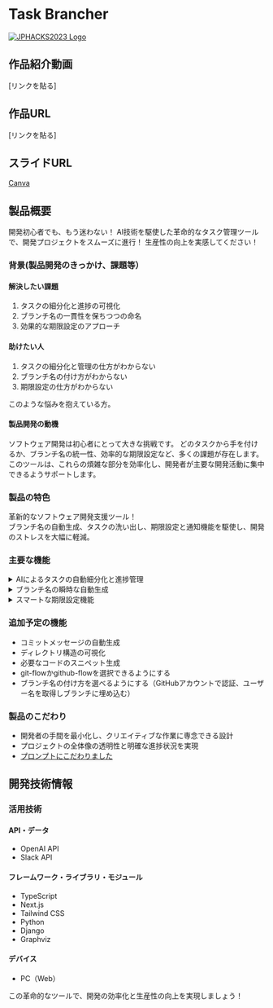 # Task Brancher

[![JPHACKS2023 Logo](https://jphacks.com/wp-content/uploads/2023/07/JPHACKS2023_ogp.png)](https://www.youtube.com/watch?v=yYRQEdfGjEg)

## 作品紹介動画
[リンクを貼る]

## 作品URL
[リンクを貼る]

## スライドURL
[Canva](https://www.canva.com/design/DAFyiDKr9oM/279IUhFJexGCIqPiKevNfQ/view?utm_content=DAFyiDKr9oM&utm_campaign=designshare&utm_medium=link&utm_source=editor)


## 製品概要
開発初心者でも、もう迷わない！
AI技術を駆使した革命的なタスク管理ツールで、開発プロジェクトをスムーズに進行！
生産性の向上を実感してください！


### 背景(製品開発のきっかけ、課題等）

#### 解決したい課題
1. タスクの細分化と進捗の可視化
2. ブランチ名の一貫性を保ちつつの命名
3. 効果的な期限設定のアプローチ

#### 助けたい人
1. タスクの細分化と管理の仕方がわからない
2. ブランチ名の付け方がわからない
3. 期限設定の仕方がわからない
   
このような悩みを抱えている方。


#### 製品開発の動機
ソフトウェア開発は初心者にとって大きな挑戦です。
どのタスクから手を付けるか、ブランチ名の統一性、効率的な期限設定など、多くの課題が存在します。
このツールは、これらの煩雑な部分を効率化し、開発者が主要な開発活動に集中できるようサポートします。


### 製品の特色
革新的なソフトウェア開発支援ツール！  
ブランチ名の自動生成、タスクの洗い出し、期限設定と通知機能を駆使し、開発のストレスを大幅に軽減。


### 主要な機能
<details>
<summary>AIによるタスクの自動細分化と進捗管理</summary>
   
- タスク管理をシンプルに、進捗も一目で分かる

</details>

<details>
<summary>ブランチ名の瞬時な自動生成</summary>
   
- ブランチ名の一貫性を確保しつつ、瞬時に生成

</details>

<details>
<summary>スマートな期限設定機能</summary>
   
- タスクの期限を自動で提案し、通知でリマインド

</details>


### 追加予定の機能
- コミットメッセージの自動生成
- ディレクトリ構造の可視化
- 必要なコードのスニペット生成
- git-flowかgithub-flowを選択できるようにする
- ブランチ名の付け方を選べるようにする（GitHubアカウントで認証、ユーザー名を取得しブランチに埋め込む）

### 製品のこだわり
- 開発者の手間を最小化し、クリエイティブな作業に専念できる設計
- プロジェクトの全体像の透明性と明確な進捗状況を実現
- [プロンプトにこだわりました](https://github.com/jphacks/TK_2318/blob/feature/backend/backend/api/views.py) 


## 開発技術情報

### 活用技術
#### API・データ
* OpenAI API
* Slack API

#### フレームワーク・ライブラリ・モジュール
* TypeScript
* Next.js
* Tailwind CSS
* Python
* Django
* Graphviz

#### デバイス
* PC（Web）

この革命的なツールで、開発の効率化と生産性の向上を実現しましょう！

